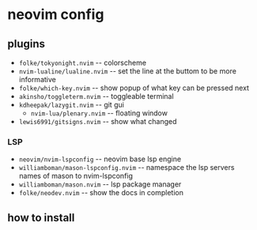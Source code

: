 # neovim config

## plugins

- `folke/tokyonight.nvim` -- colorscheme
- `nvim-lualine/lualine.nvim` -- set the line at the buttom to be more informative
- `folke/which-key.nvim` -- show popup of what key can be pressed next
- `akinsho/toggleterm.nvim` -- toggleable terminal
- `kdheepak/lazygit.nvim` -- git gui
  - `nvim-lua/plenary.nvim` -- floating window
- `lewis6991/gitsigns.nvim` -- show what changed

### LSP

- `neovim/nvim-lspconfig` -- neovim base lsp engine
- `williamboman/mason-lspconfig.nvim` -- namespace the lsp servers names of mason to nvim-lspconfig
- `williamboman/mason.nvim` -- lsp package manager
- `folke/neodev.nvim` -- show the docs in completion

## how to install
